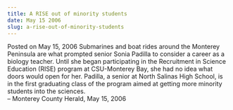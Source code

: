```yaml
---
title: A RISE out of minority students
date: May 15 2006
slug: a-rise-out-of-minority-students
---
```





<span class="date">Posted on May 15, 2006    </span>
Submarines and boat rides around the Monterey Peninsula are what
prompted senior Sonia Padilla to consider a career as a biology
teacher. Until she began participating in the Recruitment in
Science Education (RISE) program at CSU-Monterey Bay, she had no
idea what doors would open for her. Padilla, a senior at North
Salinas High School, is in the first graduating class of the
program aimed at getting more minority students into the
sciences.<br>
&#x2013; Monterey County Herald, May 15, 2006<br/></br>





